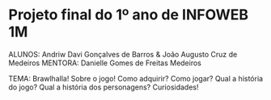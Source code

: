 # Projeto final do 1º ano de INFOWEB 1M

ALUNOS: Andriw Davi Gonçalves de Barros & João Augusto Cruz de Medeiros 
MENTORA: Danielle Gomes de Freitas Medeiros

TEMA: Brawlhalla! Sobre o jogo! Como adquirir? Como jogar? Qual a história do jogo? Qual a história dos personagens? Curiosidades!
